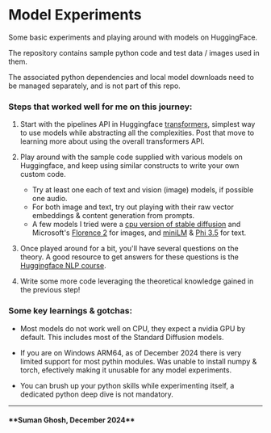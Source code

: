 # Model Experiments
Some basic experiments and playing around with models on HuggingFace.

The repository contains sample python code and test data / images used in them. 

The associated python dependencies and local model downloads need to be managed separately, and is not part of this repo. 


<h3>Steps that worked well for me on this journey:</h3>

1. Start with the pipelines API in Huggingface [transformers](https://huggingface.co/docs/transformers/v4.47.1/en/quicktour), simplest way to use models while abstracting all the complexities.  Post that move to learning more about using the overall transformers API. 

2. Play around with the sample code supplied with various models on Huggingface, and keep using similar constructs to write your own custom code.

	- Try at least one each of text and vision (image) models, if possible one audio.
	- For both image and text, try out playing with their raw vector embeddings & content generation from prompts.
	- A few models I tried were a [cpu version of stable diffusion](https://huggingface.co/CompVis/stable-diffusion-v1-4) and Microsoft's [Florence 2](https://huggingface.co/microsoft/Florence-2-base) for images, and [miniLM](https://huggingface.co/sentence-transformers/all-MiniLM-L6-v2) & [Phi 3.5](https://huggingface.co/microsoft/Phi-3-mini-4k-instruct-onnx) for text.

3. Once played around for a bit, you'll have several questions on the theory. A good resource to get answers for these questions is the [Huggingface NLP course](https://huggingface.co/learn/nlp-course/chapter0/1?fw=pt).

4. Write some more code leveraging the theoretical knowledge gained in the previous step!


<h3>Some key learnings & gotchas:</h3>

- Most models do not work well on CPU, they expect a nvidia GPU by default. This includes most of the Standard Diffusion models.

- If you are on Windows ARM64, as of December 2024 there is very limited support for most pythin modules. Was unable to install numpy & torch, efectively making it unusable for any model experiments.

- You can brush up your python skills while experimenting itself, a dedicated python deep dive is not mandatory.


---
<h4>**Suman Ghosh, December 2024**</h4>
